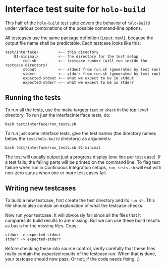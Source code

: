 # Interface test suite for `holo-build`

This half of the `holo-build` test suite covers the behavior of `holo-build`
under various combinations of the possible command-line options.

All testcases use the same package definition (`input.toml`), because the
output file name shall be predictable.  Each testcase looks like this:

    test/interface/         <-- this directory
        01-minimal/         <-- the directory for the test setup
            run.sh          <-- testcase runner (will run inside the testcase directory)
            stdout          <-- stdout from run.sh (generated by test run)
            stderr          <-- stderr from run.sh (generated by test run)
            expected-stdout <-- what we expect to be in stdout
            expected-stderr <-- what we expect to be in stderr

## Running the tests

To run all the tests, use the make targets `test` or `check` in the top-level
directory. To run just the interfacinterface tests, do:

    bash test/interface/run_tests.sh

To run just some interface tests, give the test names (the directory names below the
`test/holo-build` directory) as arguments:

    bash test/interface/run_tests.sh 01-minimal

The test will usually output just a progress display (one line per test case).
If a test fails, the failing parts will be printed on the command line. To flag
test failure when run in Continuous Integration setups, `run_tests.sh` will
exit with non-zero status when one or more test cases fail.

## Writing new testcases

To build a new testcase, first create the test directory and its `run.sh`.
This file should also contain an explanation of what the testcase checks.

Now run your testcase. It will obviously fail since all the files that it
compares its build results to are missing. But we can use these build results
as basis for the missing files. Copy

    stdout -> expected-stdout
    stderr -> expected-stderr

Before checking these into source control, verify carefully that these files
really contain the *expected* results of the testcase run. When that is done,
your testcase should now pass. Or not, if the code needs fixing. ;)
